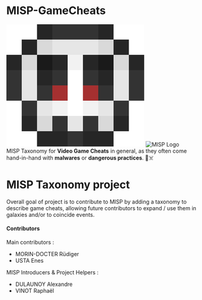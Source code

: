 # MISP-GameCheats
![Pixel Skull](Small_Skull.png) ![MISP Logo](https://upload.wikimedia.org/wikipedia/commons/9/91/Misp-logo.png) \
MISP Taxonomy for **Video Game Cheats** in general, as they often come hand-in-hand with **malwares** or  **dangerous practices**. :space_invader::skull_and_crossbones:

# MISP Taxonomy project

Overall goal of project is to contribute to MISP by adding a taxonomy to describe game cheats, allowing future contributors to expand / use them in galaxies and/or to coincide events.

#### Contributors
Main contributors : 
- MORIN-DOCTER Rüdiger
- USTA Enes

MISP Introducers & Project Helpers :
- DULAUNOY Alexandre
- VINOT Raphaël
